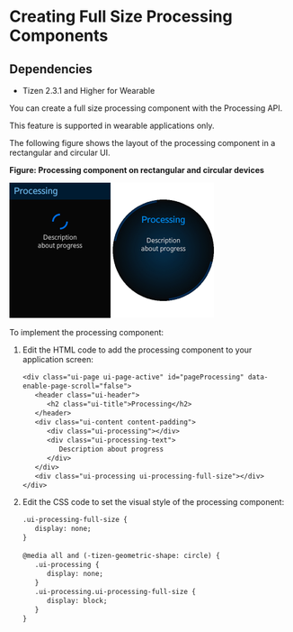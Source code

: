 # Creating Full Size Processing Components

## Dependencies

- Tizen 2.3.1 and Higher for Wearable

You can create a full size processing component with the Processing API.

This feature is supported in wearable applications only.

The following figure shows the layout of the processing component in a rectangular and circular UI.

**Figure: Processing component on rectangular and circular devices**

![Processing component on a rectangular device](./media/rectangular_processing.png) ![Processing component on a circular device](./media/round_processing.png)

To implement the processing component:

1. Edit the HTML code to add the processing component to your application screen:

   ```
   <div class="ui-page ui-page-active" id="pageProcessing" data-enable-page-scroll="false">
      <header class="ui-header">
         <h2 class="ui-title">Processing</h2>
      </header>
      <div class="ui-content content-padding">
         <div class="ui-processing"></div>
         <div class="ui-processing-text">
            Description about progress
         </div>
      </div>
      <div class="ui-processing ui-processing-full-size"></div>
   </div>
   ```

2. Edit the CSS code to set the visual style of the processing component:

   ```
   .ui-processing-full-size {
      display: none;
   }

   @media all and (-tizen-geometric-shape: circle) {
      .ui-processing {
         display: none;
      }
      .ui-processing.ui-processing-full-size {
         display: block;
      }
   }
   ```
